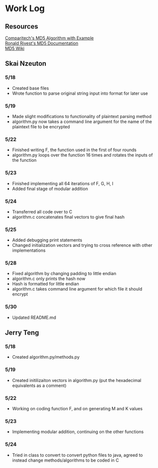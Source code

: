 # Work Log

## Resources
[Comparitech's MD5 Algorithm with Example](https://www.comparitech.com/blog/information-security/md5-algorithm-with-examples/)  
[Ronald Rivest's MD5 Documentation](https://www.rfc-editor.org/rfc/rfc1321)  
[MD5 Wiki](https://en.wikipedia.org/wiki/MD5)

## Skai Nzeuton

### 5/18

* Created base files
* Wrote function to parse original string input into format for later use

### 5/19

* Made slight modifications to functionality of plaintext parsing method
* algorithm.py now takes a command line argument for the name of the plaintext file to be encrypted

### 5/22

* Finished writing F, the function used in the first of four rounds
* algorithm.py loops over the function 16 times and rotates the inputs of the function

### 5/23

* Finished implementing all 64 iterations of F, G, H, I
* Added final stage of modular addition

### 5/24

* Transferred all code over to C
* algorithm.c concatenates final vectors to give final hash

### 5/25

* Added debugging print statements
* Changed initialization vectors and trying to cross reference with other implementations

### 5/28

* Fixed algorithm by changing padding to little endian
* algorithm.c only prints the hash now
* Hash is formatted for little endian
* algorithm.c takes command line argument for which file it should encrypt

### 5/30

* Updated README.md

## Jerry Teng

### 5/18

* Created algorithm.py\/methods.py

### 5/19

* Created initilizaiton vectors in algorithm.py (put the hexadecimal equivalents as a comment)

### 5/22

* Working on coding function F, and on generating M and K values

### 5/23

* Implementing modular addition, continuing on the other functions

### 5/24

* Tried in class to convert to convert python files to java, agreed to instead change methods\/algorithms to be coded in C

